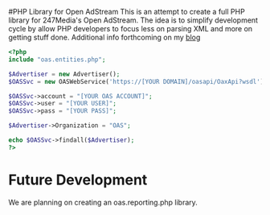 #PHP Library for Open AdStream
This is an attempt to create a full PHP library for 247Media's Open AdStream. The idea is to simplify development cycle by allow PHP developers to focus less on parsing XML and more on getting stuff done. Additional info forthcoming on my [blog](http://openadstream.blogspot.com/)

```PHP
<?php
include "oas.entities.php";

$Advertiser = new Advertiser();
$OASSvc = new OASWebService('https://[YOUR DOMAIN]/oasapi/OaxApi?wsdl');

$OASSvc->account = "[YOUR OAS ACCOUNT]";
$OASSvc->user = "[YOUR USER]";
$OASSvc->pass = "[YOUR PASS]";

$Advertiser->Organization = "OAS";

echo $OASSvc->findall($Advertiser);
?>
```

Future Development
==================
We are planning on creating an oas.reporting.php library.